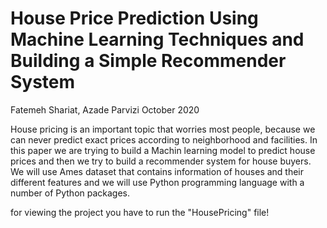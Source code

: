 # House Price Prediction Using Machine Learning Techniques and Building a Simple Recommender System

Fatemeh Shariat, Azade Parvizi October 2020

House pricing is an important topic that worries most people, because we can never predict exact prices according to neighborhood and facilities.
In this paper we are trying to build a Machin learning model to predict house prices and then we try to build a recommender system for house buyers. We will use Ames dataset that contains information of houses and their different features and we will use Python programming language with a number of Python packages.

for viewing the project you have to run the "HousePricing" file!
